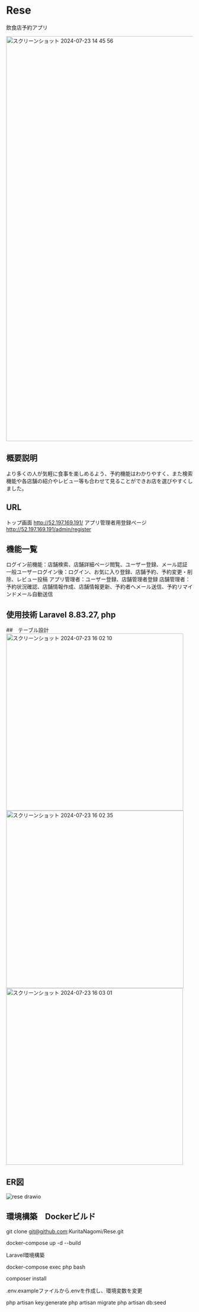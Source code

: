 # Rese
飲食店予約アプリ

<img width="1093" alt="スクリーンショット 2024-07-23 14 45 56" src="https://github.com/user-attachments/assets/7d55f72e-75cb-4270-8cf1-d626bf477f6e">

## 概要説明
より多くの人が気軽に食事を楽しめるよう、予約機能はわかりやすく、また検索機能や各店舗の紹介やレビュー等も合わせて見ることができお店を選びやすくしました。

## URL
トップ画面
http://52.197.169.191/
アプリ管理者用登録ページ
http://52.197.169.191/admin/register

## 機能一覧
ログイン前機能：店舗検索、店舗詳細ページ閲覧、ユーザー登録、メール認証
一般ユーザーログイン後：ログイン、お気に入り登録、店舗予約、予約変更・削除、レビュー投稿
アプリ管理者：ユーザー登録、店舗管理者登録
店舗管理者：予約状況確認、店舗情報作成、店舗情報更新、予約者へメール送信、予約リマインドメール自動送信

## 使用技術 Laravel 8.83.27, php

##　テーブル設計
<img width="478" alt="スクリーンショット 2024-07-23 16 02 10" src="https://github.com/user-attachments/assets/0fa4c22d-deee-4027-9f22-b25af7c32a38">
<img width="479" alt="スクリーンショット 2024-07-23 16 02 35" src="https://github.com/user-attachments/assets/4c9cef49-7521-4c73-9c80-3e01e567d40b">
<img width="477" alt="スクリーンショット 2024-07-23 16 03 01" src="https://github.com/user-attachments/assets/74b7720c-ae1f-4ad5-adaf-90d03254a517">

## ER図
![rese drawio](https://github.com/user-attachments/assets/76a7bfbb-7868-42c1-a959-2c96b742d670)

## 環境構築　Dockerビルド

git clone git@github.com:KuritaNagomi/Rese.git

docker-compose up -d --build

Laravel環境構築

docker-compose exec php bash

composer install

.env.exampleファイルから.envを作成し、環境変数を変更

php artisan key:generate php artisan migrate php artisan db:seed





